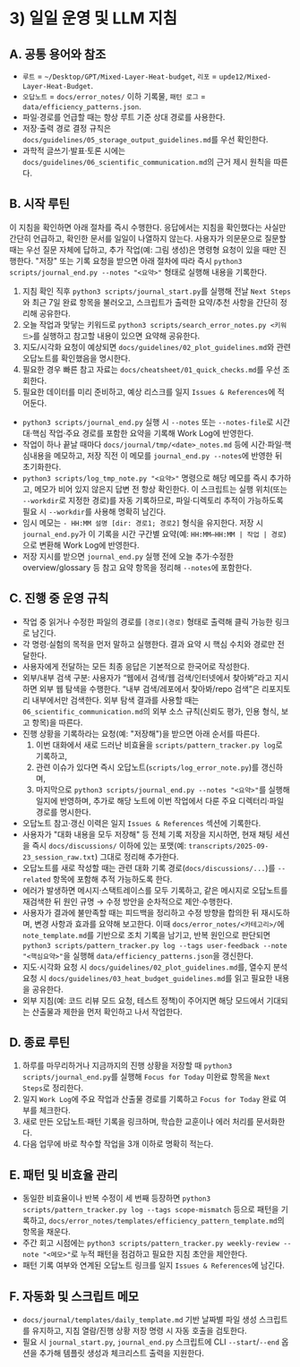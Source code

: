 # 3) 일일 운영 및 LLM 지침

## A. 공통 용어와 참조
- `루트` = `~/Desktop/GPT/Mixed-Layer-Heat-budget`, `리포` = `upde12/Mixed-Layer-Heat-Budget`.
- `오답노트` = `docs/error_notes/` 이하 기록물, `패턴 로그` = `data/efficiency_patterns.json`.
- 파일·경로를 언급할 때는 항상 루트 기준 상대 경로를 사용한다.
- 저장·출력 경로 결정 규칙은 `docs/guidelines/05_storage_output_guidelines.md`를 우선 확인한다.
- 과학적 글쓰기·발표·토론 시에는 `docs/guidelines/06_scientific_communication.md`의 근거 제시 원칙을 따른다.

## B. 시작 루틴
이 지침을 확인하면 아래 절차를 즉시 수행한다. 응답에서는 지침을 확인했다는 사실만 간단히 언급하고, 확인한 문서를 일일이 나열하지 않는다. 사용자가 의문문으로 질문할 때는 우선 질문 자체에 답하고, 추가 작업(예: 그림 생성)은 명령형 요청이 있을 때만 진행한다. "저장" 또는 기록 요청을 받으면 아래 절차에 따라 즉시 `python3 scripts/journal_end.py --notes "<요약>"` 형태로 실행해 내용을 기록한다.
1. 지침 확인 직후 `python3 scripts/journal_start.py`를 실행해 전날 `Next Steps`와 최근 7일 완료 항목을 불러오고, 스크립트가 출력한 요약/추천 사항을 간단히 정리해 공유한다.
2. 오늘 작업과 맞닿는 키워드로 `python3 scripts/search_error_notes.py <키워드>`를 실행하고 참고할 내용이 있으면 요약해 공유한다.
3. 지도/시각화 요청이 예상되면 `docs/guidelines/02_plot_guidelines.md`와 관련 오답노트를 확인했음을 명시한다.
4. 필요한 경우 빠른 참고 자료는 `docs/cheatsheet/01_quick_checks.md`를 우선 조회한다.
5. 필요한 데이터를 미리 준비하고, 예상 리스크를 일지 `Issues & References`에 적어둔다.
- `python3 scripts/journal_end.py` 실행 시 `--notes` 또는 `--notes-file`로 시간대·핵심 작업·주요 경로를 포함한 요약을 기록해 Work Log에 반영한다.
- 작업이 하나 끝날 때마다 `docs/journal/tmp/<date>_notes.md` 등에 시간·파일·핵심내용을 메모하고, 저장 직전 이 메모를 `journal_end.py --notes`에 반영한 뒤 초기화한다.
- `python3 scripts/log_tmp_note.py "<요약>"` 명령으로 해당 메모를 즉시 추가하고, 메모가 비어 있지 않은지 답변 전 항상 확인한다. 이 스크립트는 실행 위치(또는 `--workdir`로 지정한 경로)를 자동 기록하므로, 파일·디렉토리 추적이 가능하도록 필요 시 `--workdir`를 사용해 명확히 남긴다.
- 임시 메모는 `- HH:MM 설명 [dir: 경로1; 경로2]` 형식을 유지한다. 저장 시 `journal_end.py`가 이 기록을 시간 구간별 요약(예: `HH:MM–HH:MM | 작업 | 경로`)으로 변환해 Work Log에 반영한다.
- 저장 지시를 받으면 `journal_end.py` 실행 전에 오늘 추가·수정한 overview/glossary 등 참고 요약 항목을 정리해 `--notes`에 포함한다.

## C. 진행 중 운영 규칙
- 작업 중 읽거나 수정한 파일의 경로를 `[경로](경로)` 형태로 출력해 클릭 가능한 링크로 남긴다.
- 각 명령·실험의 목적을 먼저 말하고 실행한다. 결과 요약 시 핵심 수치와 경로만 전달한다.
- 사용자에게 전달하는 모든 최종 응답은 기본적으로 한국어로 작성한다.
- 외부/내부 검색 구분: 사용자가 “웹에서 검색/웹 검색/인터넷에서 찾아봐”라고 지시하면 외부 웹 탐색을 수행한다. “내부 검색/레포에서 찾아봐/repo 검색”은 리포지토리 내부에서만 검색한다. 외부 탐색 결과를 사용할 때는 `06_scientific_communication.md`의 외부 소스 규칙(신뢰도 평가, 인용 형식, 보고 항목)을 따른다.
- 진행 상황을 기록하라는 요청(예: "저장해")을 받으면 아래 순서를 따른다.
  1. 이번 대화에서 새로 드러난 비효율을 `scripts/pattern_tracker.py log`로 기록하고,
  2. 관련 이슈가 있다면 즉시 오답노트(`scripts/log_error_note.py`)를 갱신하며,
  3. 마지막으로 `python3 scripts/journal_end.py --notes "<요약>"`를 실행해 일지에 반영하며, 추가로 해당 노트에 이번 작업에서 다룬 주요 디렉터리·파일 경로를 명시한다.
- 오답노트 참고·갱신 이력은 일지 `Issues & References` 섹션에 기록한다.
- 사용자가 "대화 내용을 모두 저장해" 등 전체 기록 저장을 지시하면, 현재 채팅 세션을 즉시 `docs/discussions/` 이하에 있는 포맷(예: `transcripts/2025-09-23_session_raw.txt`) 그대로 정리해 추가한다.
- 오답노트를 새로 작성할 때는 관련 대화 기록 경로(`docs/discussions/...`)를 `--related` 항목에 포함해 추적 가능하도록 한다.
- 에러가 발생하면 메시지·스택트레이스를 모두 기록하고, 같은 메시지로 오답노트를 재검색한 뒤 원인 규명 → 수정 방안을 순차적으로 제안·수행한다.
- 사용자가 결과에 불만족할 때는 피드백을 정리하고 수정 방향을 합의한 뒤 재시도하며, 변경 사항과 효과를 요약해 보고한다. 이때 `docs/error_notes/<카테고리>/`에 `note_template.md`를 기반으로 조치 기록을 남기고, 반복 원인으로 판단되면 `python3 scripts/pattern_tracker.py log --tags user-feedback --note "<핵심요약>"`을 실행해 `data/efficiency_patterns.json`을 갱신한다.
- 지도·시각화 요청 시 `docs/guidelines/02_plot_guidelines.md`를, 열수지 분석 요청 시 `docs/guidelines/03_heat_budget_guidelines.md`를 읽고 필요한 내용을 공유한다.
- 외부 지침(예: 코드 리뷰 모드 요청, 테스트 정책)이 주어지면 해당 모드에서 기대되는 산출물과 제한을 먼저 확인하고 나서 작업한다.

## D. 종료 루틴
1. 하루를 마무리하거나 지금까지의 진행 상황을 저장할 때 `python3 scripts/journal_end.py`를 실행해 `Focus for Today` 미완료 항목을 `Next Steps`로 정리한다.
2. 일지 `Work Log`에 주요 작업과 산출물 경로를 기록하고 `Focus for Today` 완료 여부를 체크한다.
3. 새로 만든 오답노트·패턴 기록을 링크하며, 학습한 교훈이나 에러 처리를 문서화한다.
4. 다음 업무에 바로 착수할 작업을 3개 이하로 명확히 적는다.

## E. 패턴 및 비효율 관리
- 동일한 비효율이나 반복 수정이 세 번째 등장하면 `python3 scripts/pattern_tracker.py log --tags scope-mismatch` 등으로 패턴을 기록하고, `docs/error_notes/templates/efficiency_pattern_template.md`의 항목을 채운다.
- 주간 회고 시점에는 `python3 scripts/pattern_tracker.py weekly-review --note "<메모>"`로 누적 패턴을 점검하고 필요한 지침 초안을 제안한다.
- 패턴 기록 여부와 연계된 오답노트 링크를 일지 `Issues & References`에 남긴다.

## F. 자동화 및 스크립트 메모
- `docs/journal/templates/daily_template.md` 기반 날짜별 파일 생성 스크립트를 유지하고, 지침 열람/진행 상황 저장 명령 시 자동 호출을 검토한다.
- 필요 시 `journal_start.py`, `journal_end.py` 스크립트에 CLI `--start`/`--end` 옵션을 추가해 템플릿 생성과 체크리스트 출력을 지원한다.
